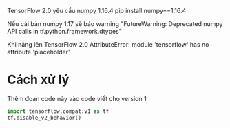 TensorFlow 2.0 yêu cầu numpy 1.16.4
pip install numpy==1.16.4

Nếu cài bản numpy 1.17 sẽ báo warning "FutureWarning: Deprecated numpy API calls in tf.python.framework.dtypes"


Khi nâng lên TensorFlow 2.0
AttributeError: module 'tensorflow' has no attribute 'placeholder'

# Cách xử lý

Thêm đoạn code này vào code viết cho version 1
```python
import tensorflow.compat.v1 as tf
tf.disable_v2_behavior()
```